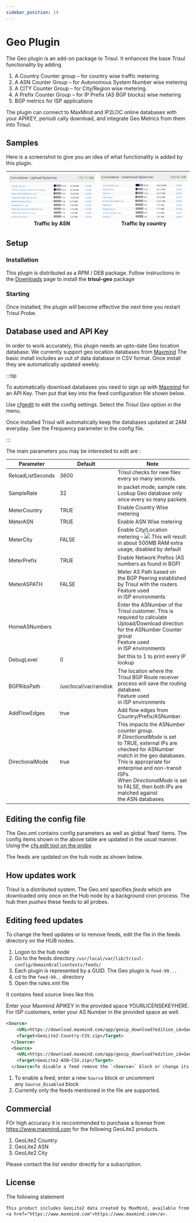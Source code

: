 ```yaml
---
sidebar_position: 14
---
```


# Geo Plugin

The Geo plugin is an add-on package to Trisul. It enhances the base Trisul functionality by adding

1. A Country Counter group – for country wise traffic metering
2. A ASN Counter Group – for Autonomous System Number wise metering
3. A CITY Counter Group – for City/Region wise metering.
4. A Prefix Counter Group – for IP Prefix (AS BGP blocks) wise metering
5. BGP metrics for ISP applications

The plugin can connect to MaxMind and IP2LOC online databases with your APIKEY, periodi cally download, and integrate Geo Metrics from them into Trisul.

## Samples

Here is a screenshot to give you an idea of what functionality is added by this plugin.

| ![By ASN](./images/asn.png "By ASN")  <br/>Traffic by ASN | ![Traffic by country](./images/country.png "Traffic by country")  <br/>Traffic by country |
| ------------------------------------------------------------------------------------------ | -------------------------------------------------------------------------------------------------------------------------- |

## Setup

### Installation

This plugin is distributed as a RPM / DEB package. Follow instructions in the [Downloads](https://trisul.org/download) page to install the **trisul-geo** package

### Starting

Once installed, the plugin will become effective the next time you restart Trisul Probe.

## Database used and API Key

In order to work accurately, this plugin needs an upto-date Geo location database. We currently support geo location databases from [Maxmind](https://www.maxmind.com/) The basic install includes an out of data database in CSV format. Once install they are automatically updated weekly.

:::tip

To automatically download databases you need to sign up with [Maxmind](https://www.maxmind.com/) for an API Key. Then put that key into the feed configuration file shown below.

Use [cfgedit](/docs/ref/plugin_configuration ) to edit the config settings. Select the *Trisul Geo* option in the menu.

Once installed Trisul will automatically keep the databases updated at 2AM everyday. See the Frequency parameter in the config file.

:::

The main parameters you may be interested to edit are :

| Parameter         | Default                | Note                                                                                                                                                                                                                                                                                                 |
| ----------------- | ---------------------- | ---------------------------------------------------------------------------------------------------------------------------------------------------------------------------------------------------------------------------------------------------------------------------------------------------- |
| ReloadListSeconds | 3600                   | Trisul checks for new files every so many seconds.                                                                                                                                                                                                                                                   |
| SampleRate        | 32                     | In packet mode, sample rate. Lookup Geo database only once every so many packets                                                                                                                                                                                                                     |
| MeterCountry      | TRUE                   | Enable Country Wise metering                                                                                                                                                                                                                                                                         |
| MeterASN          | TRUE                   | Enable ASN Wise metering                                                                                                                                                                                                                                                                             |
| MeterCity         | FALSE                  | Enable City/Location metering – ![](https://trisul.org/docs/ug/install/WARNING) This will result in about 500MB RAM extra usage, disabled by default                                                                                                                                                 |
| MeterPrefix       | TRUE                   | Enable Network Prefixs (AS numbers as found in BGP)                                                                                                                                                                                                                                                  |
| MeterASPATH       | FALSE                  | Meter AS Path based on the BGP Peering established by Trisul with the routers<br/>Feature used in ISP environments                                                                                                                                                                                   |
| HomeASNumbers     |                        | Enter the ASNumber of the Trisul customer. This is required to calculate Upload/Download direction for the ASNumber Counter group<br/>Feature used in ISP environments                                                                                                                               |
| DebugLevel        | 0                      | Set this to 1 to print every IP lookup                                                                                                                                                                                                                                                               |
| BGPRibsPath       | /usr/local/var/ramdisk | The location where the Trisul BGP Route receiver process will save the routing database.<br/>Feature used in ISP environments                                                                                                                                                                        |
| AddFlowEdges      | true                   | Add flow edges from Country/Prefix/ASNumber.                                                                                                                                                                                                                                                         |
| DirectionalMode   | true                   | This impacts the ASNumber counter group. If *DirectionalMode* is set to TRUE, external IPs are checked for ASNumber match in the geo databases. This is appropriate for enterprise and non-transit ISPs. When *DirectionalMode* is set to FALSE, then both IPs are matched against the ASN databases |

## Editing the config file

The Geo.xml contains config parameters as well as global ‘feed’ items. The config items shown in the above table are updated in the usual manner. Using the [cfg.edit tool on the probe](/docs/ref/plugin_configuration )

The feeds are updated on the hub node as shown below.

## How updates work

Trisul is a distributed system. The Geo.xml specifies *feeds* which are downloaded only once on the Hub node by a background cron process. The hub then *pushes* these feeds to all probes.

## Editing feed updates

To change the feed updates or to remove feeds, edit the file in the feeds directory on the HUB nodes.

1. Logon to the hub node
2. Go to the feeds directory `/usr/local/var/lib/trisul-config/domain0/allcontexts/feeds/`
3. Each plugin is represented by a GUID. The Geo plugin is `feed-99...`
4. cd to the `feed-99..` directory
5. Open the rules.xml file

It contains feed source lines like this

Enter your Maxmind APIKEY in the provided space YOURLICENSEKEYHERE. For ISP customers, enter your AS Number in the provided space as well.

```xml
<Source>
    <URL>https://download.maxmind.com/app/geoip_download?edition_id=GeoLite2-Country-CSV&license_key=YOURLICENSEKEYHERE&suffix=zip</URL>
    <Target>GeoLite2-Country-CSV.zip</Target>
  </Source>
  <Source>
    <URL>https://download.maxmind.com/app/geoip_download?edition_id=GeoLite2-ASN-CSV&license_key=YOURLICENSEKEYHERE&suffix=zip</URL>
    <Target>GeoLite2-ASN-CSV.zip</Target>
  </Source>To disable a feed remove the `<Source>` block or change its name to something like `<Source_Disabled>`
```

1. To enable a feed, enter a new `Source` block or uncomment any `Source_Disabled` block
2. Currently only the feeds mentioned in the file are supported.

## Commercial

FOr high accuracy it is reccommended to purchase a license from https://www.maxmind.com for the following GeoLite2 products.

1. GeoLite2 Country
2. GeoLite2 ASN
3. GeoLite2 City

Please contact the list vendor directly for a subscription.

## License

The following statement

```
This product includes GeoLite2 data created by MaxMind, available from
<a href="https://www.maxmind.com">https://www.maxmind.com</a>.
```
